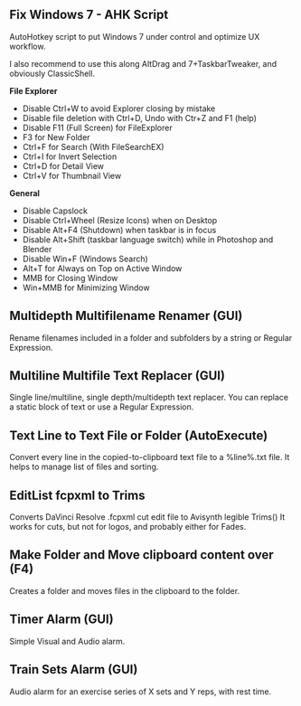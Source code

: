 ## Fix Windows 7 - AHK Script

AutoHotkey script to put Windows 7 under control and optimize UX workflow.

I also recommend to use this along AltDrag and 7+TaskbarTweaker, and obviously ClassicShell.

**File Explorer**
*   Disable Ctrl+W to avoid Explorer closing by mistake
*   Disable file deletion with Ctrl+D, Undo with Ctr+Z and F1 (help)
*   Disable F11 (Full Screen) for FileExplorer
*   F3 for New Folder
*   Ctrl+F for Search (With FileSearchEX)
*   Ctrl+I for Invert Selection
*   Ctrl+D for Detail View
*   Ctrl+V for Thumbnail View


**General**
*   Disable Capslock
*   Disable Ctrl+Wheel (Resize Icons) when on Desktop
*   Disable Alt+F4 (Shutdown) when taskbar is in focus
*   Disable Alt+Shift (taskbar language switch) while in Photoshop and Blender
*   Disable Win+F (Windows Search)
*   Alt+T for Always on Top on Active Window
*   MMB for Closing Window
*   Win+MMB for Minimizing Window



## Multidepth Multifilename Renamer (GUI)

Rename filenames included in a folder and subfolders by a string or Regular Expression.



## Multiline Multifile Text Replacer (GUI)

Single line/multiline, single depth/multidepth text replacer.
You can replace a static block of text or use a Regular Expression.



## Text Line to Text File or Folder (AutoExecute)

Convert every line in the copied-to-clipboard text file to a %line%.txt file. It helps to manage list of files and sorting.



## EditList fcpxml to Trims

Converts DaVinci Resolve .fcpxml cut edit file to Avisynth legible Trims()
It works for cuts, but not for logos, and probably either for Fades.



## Make Folder and Move clipboard content over (F4)

Creates a folder and moves files in the clipboard to the folder.



## Timer Alarm (GUI)

Simple Visual and Audio alarm.



## Train Sets Alarm (GUI)

Audio alarm for an exercise series of X sets and Y reps, with rest time.